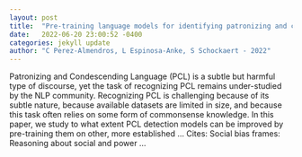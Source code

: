 ```yaml
---
layout: post
title:  "Pre-training language models for identifying patronizing and condescending language: an analysis"
date:   2022-06-20 23:00:52 -0400
categories: jekyll update
author: "C Perez-Almendros, L Espinosa-Anke, S Schockaert - 2022"
---
```

Patronizing and Condescending Language (PCL) is a subtle but harmful type of discourse, yet the task of recognizing PCL remains under-studied by the NLP community. Recognizing PCL is challenging because of its subtle nature, because available datasets are limited in size, and because this task often relies on some form of commonsense knowledge. In this paper, we study to what extent PCL detection models can be improved by pre-training them on other, more established …
Cites: ‪Social bias frames: Reasoning about social and power …‬  